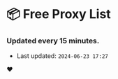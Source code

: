 # :package: Free Proxy List
### Updated every 15 minutes.

- Last updated: `2024-06-23 17:27`

:heart:
